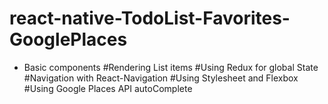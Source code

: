 # react-native-TodoList-Favorites-GooglePlaces

* Basic components
#Rendering List items
#Using Redux for global State
#Navigation with React-Navigation
#Using Stylesheet and Flexbox
#Using Google Places API autoComplete
